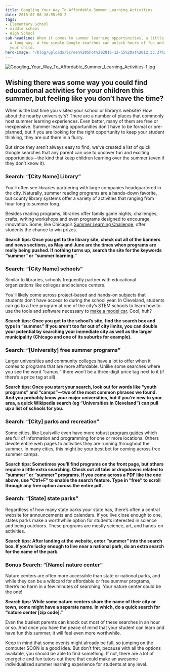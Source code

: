 ```yaml
---
title: Googling Your Way To Affordable Summer Learning Activities
date: 2015-07-06 16:55:00 Z
tags:
- Elementary School
- middle school
- High School
sub-headline: When it comes to summer learning opportunities, a little legwork goes
  a long way. A few simple Google searches can unlock hours of fun and learning for
  your child.
hero-image: "/blog/uploads/Screen%20Shot%202016-12-15%20at%2012.33.37%20PM%20(1).png"
---
```


![Googling_Your_Way_To_Affordable_Summer_Learning_Activities-1.jpg](/blog/uploads/Googling_Your_Way_To_Affordable_Summer_Learning_Activities-1.jpg)

## Wishing there was some way you could find educational activities for your children this summer, but feeling like you don’t have the time?

When is the last time you visited your school or library’s website? How about the nearby university's? There are a number of places that commonly host summer learning experiences. Even better, many of them are free or inexpensive. Summer learning opportunities don’t have to be formal or pre-planned, but if you are looking for the right opportunity to keep your student thinking, they are out there in a flurry.

But since they aren’t always easy to find, we’ve created a list of quick Google searches that any parent can use to uncover fun and exciting opportunities—the kind that keep children learning over the summer (even if they don’t know it).

### Search: “[City Name] Library”

You’ll often see libraries partnering with large companies headquartered in the city. Naturally, summer reading programs are a hands-down favorite, but county library systems offer a variety of activities that ranging from hour long to summer long.

Besides reading programs, libraries offer family game nights, challenges, crafts, writing workshops and even programs designed to encourage innovation. Some, like Chicago’s [Summer Learning Challenge](http://www.cplfoundation.org/site/PageServer?pagename=invest_children_school_summerlearning_co), offer students the chance to win prizes.

**Search tips: Once you get to the library site, check out all of the banners and news sections, as May and June are the times when programs are really being pushed. If nothing turns up, search the site for the keywords “summer” or “summer learning.”**

### Search: “[City Name] schools”

Similar to libraries, schools frequently partner with educational organizations like colleges and science centers.

You’ll likely come across project-based and hands-on subjects that students don’t have access to during the school year. In Cleveland, students can go to a free program at one of the city’s STEM schools to learn how to use the tools and software necessary to [make a model car](http://www.clevelandmetroschools.org/Page/62). Cool, huh?

**Search tips: Once you get to the school’s site, find the search box and type in “summer.” If you aren’t too far out of city limits, you can double your potential by searching your immediate city as well as the larger municipality (Chicago and one of its suburbs for example).**

### Search: “[University] free summer programs”

Larger universities and community colleges have a lot to offer when it comes to programs that are more affordable. Unlike some searches where you see the word “camps,” there won’t be a three-digit price tag next to it (if there’s a price tag at all).

**Search tips: Once you start your search, look out for words like “youth programs” and “camps”—two of the most common phrases we found. And you probably know your major universities, but if you’re new to your area, a quick Wikipedia search (eg “Universities in Cleveland”) can pull up a list of schools for you.**

### Search: “[City] parks and recreation”

Some cities, like Louisville even have more robust [program guides](https://louisvilleky.gov/sites/default/files/parks/pdfs/summer_youth_program_guide_15.pdf) which are full of information and programming for one or more locations. Others devote entire web pages to activities they are running throughout the summer. In many cities, this might be your best bet for coming across free summer camps.

**Search tips: Sometimes you’ll find programs on the front page, but others require a little extra searching. Check out all tabs or dropdowns related to “summer” or “summer” programs. If you come across a PDF like the one above, use “Ctrl+F” to enable the search feature. Type in “free” to scroll through any free option across the entire pdf.**

### Search: “[State] state parks”

Regardless of how many state parks your state has, there’s often a central website for announcements and calendars. If you live close enough to one, states parks make a worthwhile option for students interested in science and being outdoors. These programs are mostly science, art, and hands-on activities.

**Search tips: After landing at the website, enter “summer” into the search box. If you’re lucky enough to live near a national park, do an extra search for the name of the park.**

### Bonus Search: “[Name] nature center”

Nature centers are often more accessible than state or national parks, and while they can be a wildcard for affordable or free summer programs, there’s no harm in a few minutes of searching. Your nature center could be the one!

**Search tips: While some nature centers share the name of their city or town, some might have a separate name. In which, do a quick search for “nature center [zip code].”**

Even the busiest parents can knock out most of these searches in an hour or so. And once you have the peace of mind that your student can learn and have fun this summer, it will feel even more worthwhile.

Keep in mind that some events might already be full, so jumping on the computer SOON is a good idea. But don’t fret, because with all the options available, you should be able to find something. If not, there are a lot of energetic and fun tutors out there that could make an awesome individualized summer learning experience for students at any level.
